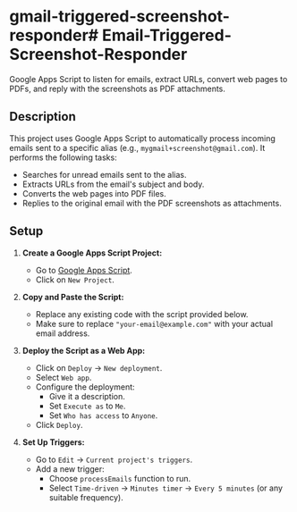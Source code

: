 # gmail-triggered-screenshot-responder# Email-Triggered-Screenshot-Responder

Google Apps Script to listen for emails, extract URLs, convert web pages to PDFs, and reply with the screenshots as PDF attachments.

## Description

This project uses Google Apps Script to automatically process incoming emails sent to a specific alias (e.g., `mygmail+screenshot@gmail.com`). It performs the following tasks:
- Searches for unread emails sent to the alias.
- Extracts URLs from the email's subject and body.
- Converts the web pages into PDF files.
- Replies to the original email with the PDF screenshots as attachments.

## Setup

1. **Create a Google Apps Script Project:**
   - Go to [Google Apps Script](https://script.google.com/).
   - Click on `New Project`.

2. **Copy and Paste the Script:**
   - Replace any existing code with the script provided below.
   - Make sure to replace `"your-email@example.com"` with your actual email address.

3. **Deploy the Script as a Web App:**
   - Click on `Deploy` -> `New deployment`.
   - Select `Web app`.
   - Configure the deployment:
     - Give it a description.
     - Set `Execute as` to `Me`.
     - Set `Who has access` to `Anyone`.
   - Click `Deploy`.

4. **Set Up Triggers:**
   - Go to `Edit` -> `Current project's triggers`.
   - Add a new trigger:
     - Choose `processEmails` function to run.
     - Select `Time-driven` -> `Minutes timer` -> `Every 5 minutes` (or any suitable frequency).
